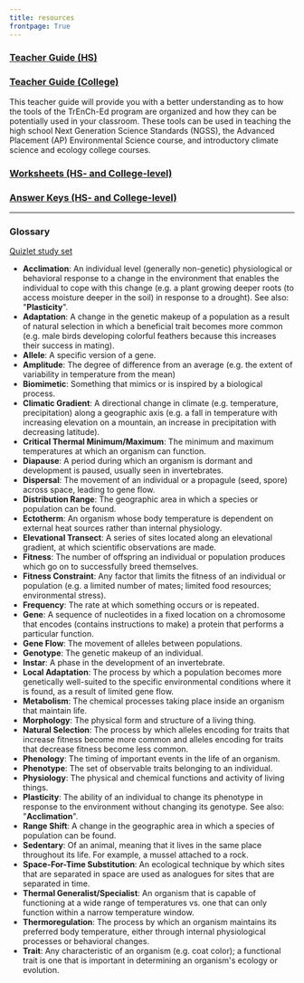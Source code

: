 ```yaml
---
title: resources
frontpage: True
---
```

### <a href="https://drive.google.com/file/d/1P-OzJkg_wltSPH69YIPgveceSWw4bAkQ/view?usp=sharing" target="_blank">Teacher Guide (HS)</a>   

### <a href="https://drive.google.com/file/d/1aArVGZvIAD_Ml2IyqbGB05VevDLL5UUw/view?usp=sharing" target="_blank">Teacher Guide (College)</a>

This teacher guide will provide you with a better understanding as to how the tools of the TrEnCh-Ed program are organized and how they can be potentially used in your classroom. These tools can be used in teaching the high school Next Generation Science Standards (NGSS), the Advanced Placement (AP) Environmental Science course, and introductory climate science and ecology college courses.

### <a href="https://drive.google.com/drive/folders/1-y3DQW5DGSsuJGUquDbcdnn15mr3jMZL?usp=sharing" target="_blank">Worksheets (HS- and College-level)</a>

### <a href="https://jstrieb.github.io/link-lock/#eyJ2IjoiMC4wLjEiLCJlIjoicjNXSWRRQTcwSlJnWUFIL2VBQXV6Vk5TTWpJTVN6MXFiV0E0c1l6VTVEOGQvdmFNZWFpY1YvbGYxc2JMSEp3WkkxQ2hZQ3VHajRicTJuaVY3ejVnU255eHhXRS95RUorbnhjRGxsUjlrbnRSQXhrUU5iNnAzOGtQdzFDcW1taldNWVNyVlE9PSIsImkiOiJyemVxNUd2SlRJN3RZSTZ6In0=" target="_blank">Answer Keys (HS- and College-level)</a>

-----

### Glossary

<a href="https://quizlet.com/_8lewtg?x=1jqt&i=2zu0qr" target="_blank">Quizlet study set</a>

* **Acclimation**: An individual level (generally non-genetic) physiological or behavioral response to a change in the environment that enables the individual to cope with this change (e.g. a plant growing deeper roots (to access moisture deeper in the soil) in response to a drought). See also: "**Plasticity**".
* **Adaptation**: A change in the genetic makeup of a population as a result of natural selection in which a beneficial trait becomes more common (e.g. male birds developing colorful feathers because this increases their success in mating).
* **Allele**: A specific version of a gene.
* **Amplitude**: The degree of difference from an average (e.g. the extent of variability in temperature from the mean)
* **Biomimetic**: Something that mimics or is inspired by a biological process.
* **Climatic Gradient**: A directional change in climate (e.g. temperature, precipitation) along a geographic axis (e.g. a fall in temperature with increasing elevation on a mountain, an increase in precipitation with decreasing latitude).
* **Critical Thermal Minimum/Maximum**: The minimum and maximum temperatures at which an organism can function.
* **Diapause**: A period during which an organism is dormant and development is paused, usually seen in invertebrates.
* **Dispersal**: The movement of an individual or a propagule (seed, spore) across space, leading to gene flow.
* **Distribution Range**: The geographic area in which a species or population can be found.
* **Ectotherm**: An organism whose body temperature is dependent on external heat sources rather than internal physiology.
* **Elevational Transect**: A series of sites located along an elevational gradient, at which scientific observations are made.
* **Fitness**: The number of offspring an individual or population produces which go on to successfully breed themselves.
* **Fitness Constraint**: Any factor that limits the fitness of an individual or population (e.g. a limited number of mates; limited food resources; environmental stress).
* **Frequency**: The rate at which something occurs or is repeated.
* **Gene**: A sequence of nucleotides in a fixed location on a chromosome that encodes (contains instructions to make) a protein that performs a particular function.
* **Gene Flow**: The movement of alleles between populations.
* **Genotype**: The genetic makeup of an individual.
* **Instar**: A phase in the development of an invertebrate.
* **Local Adaptation**: The process by which a population becomes more genetically well-suited to the specific environmental conditions where it is found, as a result of limited gene flow.
* **Metabolism**: The chemical processes taking place inside an organism that maintain life.
* **Morphology**: The physical form and structure of a living thing.
* **Natural Selection**: The process by which alleles encoding for traits that increase fitness become more common and alleles encoding for traits that decrease fitness become less common.
* **Phenology**: The timing of important events in the life of an organism.
* **Phenotype**: The set of observable traits belonging to an individual.
* **Physiology**: The physical and chemical functions and activity of living things.
* **Plasticity**: The ability of an individual to change its phenotype in response to the environment without changing its genotype. See also: "**Acclimation**".
* **Range Shift**: A change in the geographic area in which a species of population can be found.
* **Sedentary**: Of an animal, meaning that it lives in the same place throughout its life. For example, a mussel attached to a rock.
* **Space-For-Time Substitution**: An ecological technique by which sites that are separated in space are used as analogues for sites that are separated in time.
* **Thermal Generalist/Specialist**: An organism that is capable of functioning at a wide range of temperatures vs. one that can only function within a narrow temperature window.
* **Thermoregulation**: The process by which an organism maintains its preferred body temperature, either through internal physiological processes or behavioral changes.
* **Trait**: Any characteristic of an organism (e.g. coat color); a functional trait is one that is important in determining an organism's ecology or evolution.
